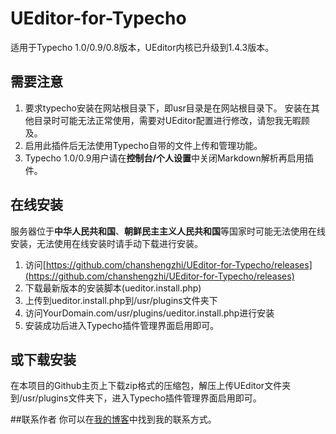 UEditor-for-Typecho
===================

适用于Typecho 1.0/0.9/0.8版本，UEditor内核已升级到1.4.3版本。

## 需要注意
1. 要求typecho安装在网站根目录下，即usr目录是在网站根目录下。 安装在其他目录时可能无法正常使用，需要对UEditor配置进行修改，请恕我无暇顾及。
2. 启用此插件后无法使用Typecho自带的文件上传和管理功能。
3. Typecho 1.0/0.9用户请在**控制台/个人设置**中关闭Markdown解析再启用插件。

## 在线安装
服务器位于**中华人民共和国**、**朝鲜民主主义人民共和国**等国家时可能无法使用在线安装，无法使用在线安装时请手动下载进行安装。

1. 访问[https://github.com/chanshengzhi/UEditor-for-Typecho/releases](https://github.com/chanshengzhi/UEditor-for-Typecho/releases)
2. 下载最新版本的安装脚本(ueditor.install.php)
3. 上传到ueditor.install.php到/usr/plugins文件夹下
4. 访问YourDomain.com/usr/plugins/ueditor.install.php进行安装
5. 安装成功后进入Typecho插件管理界面启用即可。

## 或下载安装
在本项目的Github主页上下载zip格式的压缩包，解压上传UEditor文件夹到/usr/plugins文件夹下，进入Typecho插件管理界面启用即可。

##联系作者
你可以在[我的博客](http://chenshengzhi.com)中找到我的联系方式。
